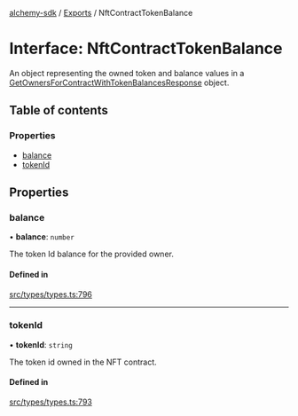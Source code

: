 [alchemy-sdk](../README.md) / [Exports](../modules.md) / NftContractTokenBalance

# Interface: NftContractTokenBalance

An object representing the owned token and balance values in a
[GetOwnersForContractWithTokenBalancesResponse](GetOwnersForContractWithTokenBalancesResponse.md) object.

## Table of contents

### Properties

- [balance](NftContractTokenBalance.md#balance)
- [tokenId](NftContractTokenBalance.md#tokenid)

## Properties

### balance

• **balance**: `number`

The token Id balance for the provided owner.

#### Defined in

[src/types/types.ts:796](https://github.com/alchemyplatform/alchemy-sdk-js/blob/0c05b32/src/types/types.ts#L796)

___

### tokenId

• **tokenId**: `string`

The token id owned in the NFT contract.

#### Defined in

[src/types/types.ts:793](https://github.com/alchemyplatform/alchemy-sdk-js/blob/0c05b32/src/types/types.ts#L793)
